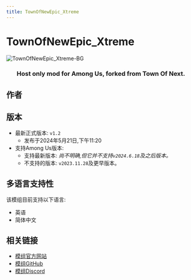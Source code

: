 ```yaml
---
title: TownOfNewEpic_Xtreme
---
```

# TownOfNewEpic_Xtreme
![TownOfNewEpic_Xtreme-BG](https://cn-sy1.rains3.com/xtremewave/TONEX.png)

<div align="center">
<h3>Host only mod for Among Us, forked from Town Of Next.</h3>
</div>

<script setup>
import { VPTeamMembers } from 'vitepress/theme'

const members = [
  {
    avatar: '/Image/Slok7565.jpg',
    name: 'Slok7565',
    title: '开发者',
    org: 'XtremeWave',
    orgLink: 'https://github.com/XtremeWave',
    links: [
      { icon: 'github', link: 'https://github.com/Slok7565' },
    ]
  },
  {
    avatar: '/Image/Xi.jpg',
    name: '喜',
    title: '开发者',
    org: 'XtremeWave',
    orgLink: 'https://github.com/XtremeWave',
    links: [
      { icon: 'github', link: 'https://github.com/Xieiawa' },
    ]
  },
  {
    avatar: '/Image/JiuMi.jpg',
    name: '玖咪',
    title: '开发者',
    org: 'XtremeWave',
    orgLink: 'https://github.com/XtremeWave',
  },
  {
    avatar: '/Image/Zeyan.jpg',
    name: 'Zeyan',
    title: '开发者',
    org: 'XtremeWave',
    orgLink: 'https://github.com/XtremeWave',
  },
  {
    avatar: '/Image/QingFeng.png',
    name: 'QingFeng',
    title: '云服务维护',
    org: 'XtremeWave',
    orgLink: 'https://github.com/XtremeWave',
  },
]

</script>

## 作者

<div align="center">
<VPTeamMembers size="small" :members="members" />
</div>

## 版本
- 最新正式版本: `v1.2`
  - 发布于2024年5月21日,下午11:20
- 支持Among Us版本:
    - 支持最新版本: *尚不明确,但它并不支持`v2024.6.18`及之后版本。*
    - 不支持的版本: `v2023.11.28`及更早版本。

## 多语言支持性
该模组目前支持以下语言:
- 英语
- 简体中文

## 相关链接

- [模组官方网站](https://tonex.cc)
- [模组GitHub](https://github.com/XtremeWave/TownOfNewEpic_Xtreme)
- [模组Discord](https://discord.gg/pMd4NMW6kV)